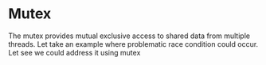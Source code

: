 # Mutex

The mutex provides mutual exclusive access to shared data from multiple threads.
Let take an example where problematic race condition could occur. Let see we could address it using mutex
